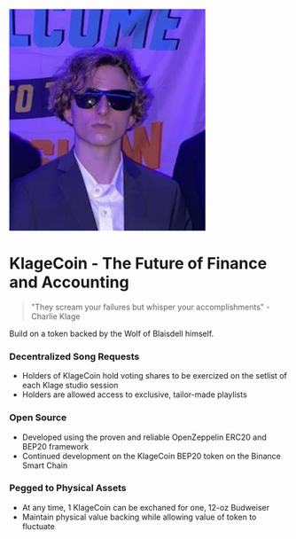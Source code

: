 <img src="logo.png" alt="OpenZeppelin" height="400px">

# **KlageCoin - The Future of Finance and Accounting**

> "They scream your failures but whisper your accomplishments" - Charlie Klage

Build on a token backed by the Wolf of Blaisdell himself.

### Decentralized Song Requests
* Holders of KlageCoin hold voting shares to be exercized on the setlist of each Klage studio session
* Holders are allowed access to exclusive, tailor-made playlists

### Open Source
* Developed using the proven and reliable OpenZeppelin ERC20 and BEP20 framework
* Continued development on the KlageCoin BEP20 token on the Binance Smart Chain

### Pegged to Physical Assets
* At any time, 1 KlageCoin can be exchaned for one, 12-oz Budweiser
* Maintain physical value backing while allowing value of token to fluctuate
